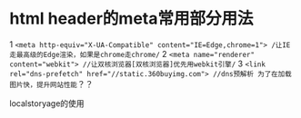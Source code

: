 # html header的meta常用部分用法
1  `<meta http-equiv="X-UA-Compatible" content="IE=Edge,chrome=1"> /让IE走最高级的Edge渲染，如果是chrome走chrome/`
2  `<meta name="renderer" content="webkit"> //让双核浏览器[双核浏览器]优先用webkit引擎/`
3  `<link rel="dns-prefetch" href="//static.360buyimg.com"> //dns预解析 为了在加载图片快，提升网站性能`？？


localstoryage的使用